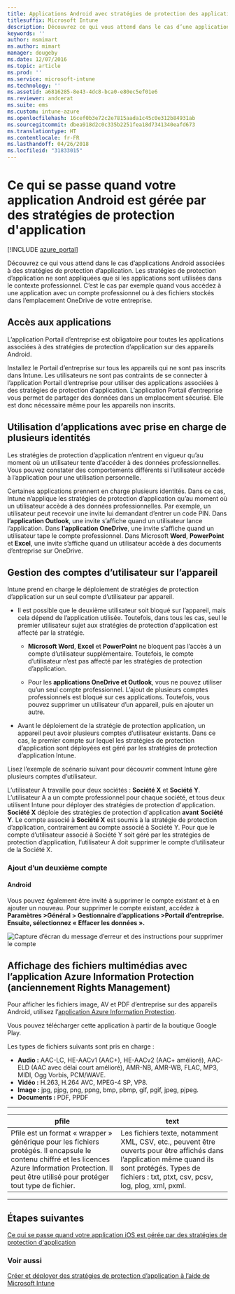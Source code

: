 ```yaml
---
title: Applications Android avec stratégies de protection des applications
titlesuffix: Microsoft Intune
description: Découvrez ce qui vous attend dans le cas d’une application Android associée à des stratégies de protection.
keywords: ''
author: msmimart
ms.author: mimart
manager: dougeby
ms.date: 12/07/2016
ms.topic: article
ms.prod: ''
ms.service: microsoft-intune
ms.technology: ''
ms.assetid: a6816285-8e43-4dc8-bca0-e80ec5ef01e6
ms.reviewer: andcerat
ms.suite: ems
ms.custom: intune-azure
ms.openlocfilehash: 16cef0b3e72c2e7815aada1c45c0e312b84931ab
ms.sourcegitcommit: dbea918d2c0c335b2251fea18d7341340eafd673
ms.translationtype: HT
ms.contentlocale: fr-FR
ms.lasthandoff: 04/26/2018
ms.locfileid: "31833015"
---
```

# <a name="what-to-expect-when-your-android-app-is-managed-by-app-protection-policies"></a>Ce qui se passe quand votre application Android est gérée par des stratégies de protection d'application 

[!INCLUDE [azure_portal](./includes/azure_portal.md)]

Découvrez ce qui vous attend dans le cas d’applications Android associées à des stratégies de protection d’application. Les stratégies de protection d’application ne sont appliquées que si les applications sont utilisées dans le contexte professionnel. C’est le cas par exemple quand vous accédez à une application avec un compte professionnel ou à des fichiers stockés dans l’emplacement OneDrive de votre entreprise.
##  <a name="accessing-apps"></a>Accès aux applications

L’application Portail d’entreprise est obligatoire pour toutes les applications associées à des stratégies de protection d’application sur des appareils Android.

Installez le Portail d’entreprise sur tous les appareils qui ne sont pas inscrits dans Intune. Les utilisateurs ne sont pas contraints de se connecter à l’application Portail d’entreprise pour utiliser des applications associées à des stratégies de protection d’application.
L’application Portail d’entreprise vous permet de partager des données dans un emplacement sécurisé. Elle est donc nécessaire même pour les appareils non inscrits.


##  <a name="using-apps-with-multi-identity-support"></a>Utilisation d’applications avec prise en charge de plusieurs identités

Les stratégies de protection d’application n’entrent en vigueur qu’au moment où un utilisateur tente d’accéder à des données professionnelles.  Vous pouvez constater des comportements différents si l’utilisateur accède à l’application pour une utilisation personnelle.

Certaines applications prennent en charge plusieurs identités. Dans ce cas, Intune n’applique les stratégies de protection d’application qu’au moment où un utilisateur accède à des données professionnelles.  Par exemple, un utilisateur peut recevoir une invite lui demandant d’entrer un code PIN.  Dans **l’application Outlook**, une invite s’affiche quand un utilisateur lance l’application. Dans **l’application OneDrive**, une invite s’affiche quand un utilisateur tape le compte professionnel.  Dans Microsoft **Word**, **PowerPoint** et **Excel**, une invite s’affiche quand un utilisateur accède à des documents d’entreprise sur OneDrive.
##  <a name="managing-user-accounts-on-the-device"></a>Gestion des comptes d’utilisateur sur l’appareil

Intune prend en charge le déploiement de stratégies de protection d’application sur un seul compte d’utilisateur par appareil.

* Il est possible que le deuxième utilisateur soit bloqué sur l’appareil, mais cela dépend de l’application utilisée. Toutefois, dans tous les cas, seul le premier utilisateur sujet aux stratégies de protection d'application est affecté par la stratégie.

  * **Microsoft Word**, **Excel** et **PowerPoint** ne bloquent pas l’accès à un compte d’utilisateur supplémentaire. Toutefois, le compte d’utilisateur n’est pas affecté par les stratégies de protection d’application.

  * Pour les **applications OneDrive et Outlook**, vous ne pouvez utiliser qu’un seul compte professionnel.  L’ajout de plusieurs comptes professionnels est bloqué sur ces applications.  Toutefois, vous pouvez supprimer un utilisateur d’un appareil, puis en ajouter un autre.


* Avant le déploiement de la stratégie de protection application, un appareil peut avoir plusieurs comptes d’utilisateur existants. Dans ce cas, le premier compte sur lequel les stratégies de protection d’application sont déployées est géré par les stratégies de protection d’application Intune.


Lisez l’exemple de scénario suivant pour découvrir comment Intune gère plusieurs comptes d’utilisateur.

L’utilisateur A travaille pour deux sociétés : **Société X** et **Société Y**. L’utilisateur A a un compte professionnel pour chaque société, et tous deux utilisent Intune pour déployer des stratégies de protection d'application. **Société X** déploie des stratégies de protection d'application **avant** **Société Y**. Le compte associé à **Société X** est soumis à la stratégie de protection d’application, contrairement au compte associé à Société Y. Pour que le compte d’utilisateur associé à Société Y soit géré par les stratégies de protection d’application, l’utilisateur A doit supprimer le compte d’utilisateur de la Société X.
### <a name="adding-a-second-account"></a>Ajout d’un deuxième compte
####  <a name="android"></a>Android
Vous pouvez également être invité à supprimer le compte existant et à en ajouter un nouveau.  Pour supprimer le compte existant, accédez à **Paramètres &gt;Général &gt; Gestionnaire d’applications &gt;Portail d’entreprise. Ensuite, sélectionnez « Effacer les données ».**

![Capture d’écran du message d’erreur et des instructions pour supprimer le compte](./media/android-switch-user.png)

##  <a name="viewing-media-files-with-the-azure-information-protection-app-previously-known-as-rights-management-sharing-app"></a>Affichage des fichiers multimédias avec l’application Azure Information Protection (anciennement Rights Management)
Pour afficher les fichiers image, AV et PDF d’entreprise sur des appareils Android, utilisez l’[application Azure Information Protection](https://play.google.com/store/apps/details?id=com.microsoft.ipviewer).

Vous pouvez télécharger cette application à partir de la boutique Google Play.  

Les types de fichiers suivants sont pris en charge :

* **Audio :** AAC-LC, HE-AACv1 (AAC+), HE-AACv2 (AAC+ amélioré), AAC-ELD (AAC avec délai court amélioré), AMR-NB, AMR-WB, FLAC, MP3, MIDI, Ogg Vorbis, PCM/WAVE.
* **Vidéo :** H.263, H.264 AVC, MPEG-4 SP, VP8.
* **Image :** jpg, pjpg, png, ppng, bmp, pbmp, gif, pgif, jpeg, pjpeg.
* **Documents :** PDF, PPDF

------------

|                                                                                 <strong>pfile</strong>                                                                                 |                                                                      <strong>text</strong>                                                                      |
|----------------------------------------------------------------------------------------------------------------------------------------------------------------------------------------|-----------------------------------------------------------------------------------------------------------------------------------------------------------------|
| Pfile est un format « wrapper » générique pour les fichiers protégés. Il encapsule le contenu chiffré et les licences Azure Information Protection. Il peut être utilisé pour protéger tout type de fichier. | Les fichiers texte, notamment XML, CSV, etc., peuvent être ouverts pour être affichés dans l’application même quand ils sont protégés. Types de fichiers : txt, ptxt, csv, pcsv, log, plog, xml, pxml. |

---------------
## <a name="next-steps"></a>Étapes suivantes
[Ce qui se passe quand votre application iOS est gérée par des stratégies de protection d'application](app-protection-enabled-apps-ios.md)

### <a name="see-also"></a>Voir aussi
[Créer et déployer des stratégies de protection d’application à l’aide de Microsoft Intune](app-protection-policies.md)
